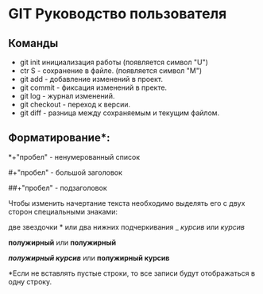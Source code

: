 # GIT Руководство пользователя
## Команды
* git init инициализация работы (появляется символ "U")
* ctr S - сохранение в файле. (появляется символ "M")
* git add - добавление изменений в проект.
* git commit -  фиксация изменений в пректе.
* git log - журнал изменений.
* git checkout - переход к версии.
* git diff - разница между сохраняемым и текущим файлом.
## Форматирование*:
*+"пробел" - ненумерованный список

#+"пробел" - большой заголовок

##+"пробел" - подзаголовок

Чтобы изменить начертание текста необходимо выделять его с двух сторон специальными знаками:

две звездочки * или два нижних подчеркивания _ *курсив* или _курсив_

**полужирный** или __полужирный__

***полужирный курсив*** или __полужирный курсив__

*Если не вcтавлять пустые строки, то все записи будут отображаться в одну строку.  
